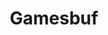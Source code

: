 ---
title: Gamesbuf
headline: A streamable data format for basic game information.
state: active
feature: false 
startDate: 08-31-2021
github: https://github.com/eclipseemu/gamesbuf
languages: [typescript]
---